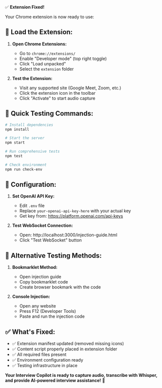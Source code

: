 ✅ **Extension Fixed!** 

Your Chrome extension is now ready to use:

## 🚀 Load the Extension:

1. **Open Chrome Extensions:**
   - Go to `chrome://extensions/`
   - Enable "Developer mode" (top right toggle)
   - Click "Load unpacked"
   - Select the `extension` folder

2. **Test the Extension:**
   - Visit any supported site (Google Meet, Zoom, etc.)
   - Click the extension icon in the toolbar
   - Click "Activate" to start audio capture

## 🎯 Quick Testing Commands:

```bash
# Install dependencies
npm install

# Start the server
npm start

# Run comprehensive tests
npm test

# Check environment
npm run check-env
```

## 🔧 Configuration:

1. **Set OpenAI API Key:**
   - Edit `.env` file
   - Replace `your-openai-api-key-here` with your actual key
   - Get key from: https://platform.openai.com/api-keys

2. **Test WebSocket Connection:**
   - Open: http://localhost:3000/injection-guide.html
   - Click "Test WebSocket" button

## 🎤 Alternative Testing Methods:

1. **Bookmarklet Method:**
   - Open injection guide
   - Copy bookmarklet code
   - Create browser bookmark with the code

2. **Console Injection:**
   - Open any website
   - Press F12 (Developer Tools)
   - Paste and run the injection code

## ✅ What's Fixed:

- ✅ Extension manifest updated (removed missing icons)
- ✅ Content script properly placed in extension folder
- ✅ All required files present
- ✅ Environment configuration ready
- ✅ Testing infrastructure in place

**Your Interview Copilot is ready to capture audio, transcribe with Whisper, and provide AI-powered interview assistance!** 🚀

